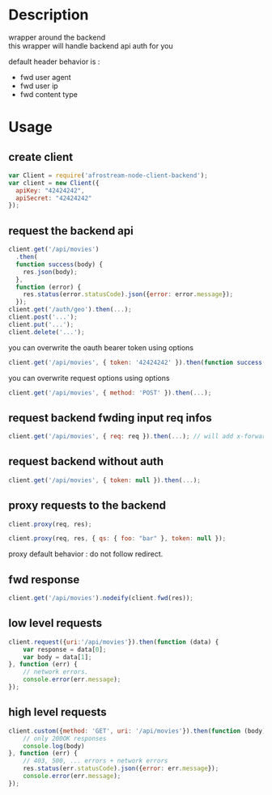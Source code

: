 # Description

wrapper around the backend  
this wrapper will handle backend api auth for you  
  
default header behavior is :   
 - fwd user agent  
 - fwd user ip  
 - fwd content type  

# Usage

## create client

```js
var Client = require('afrostream-node-client-backend');
var client = new Client({
  apiKey: "42424242",
  apiSecret: "42424242"
});
```

## request the backend api

```js
client.get('/api/movies')
  .then(
  function success(body) {
    res.json(body);
  },
  function (error) {
    res.status(error.statusCode).json({error: error.message});
  });
client.get('/auth/geo').then(...);
client.post('...');
client.put('...');
client.delete('...');
```

you can overwrite the oauth bearer token using options

```js
client.get('/api/movies', { token: '42424242' }).then(function success(body) { });
```

you can overwrite request options using options 

```js
client.get('/api/movies', { method: 'POST' }).then(...);
```

## request backend fwding input req infos

```js
client.get('/api/movies', { req: req }).then(...); // will add x-forwarded-user-ip & content-type header
```

## request backend without auth

```js
client.get('/api/movies', { token: null }).then(...);
```

## proxy requests to the backend

```js
client.proxy(req, res);
```

```js
client.proxy(req, res, { qs: { foo: "bar" }, token: null });
```

proxy default behavior : do not follow redirect.

## fwd response

```js
client.get('/api/movies').nodeify(client.fwd(res));
```

## low level requests

```js
client.request({uri:'/api/movies'}).then(function (data) {
    var response = data[0];
    var body = data[1];
}, function (err) {
    // network errors.
    console.error(err.message);
});
```

## high level requests

```js
client.custom({method: 'GET', uri: '/api/movies'}).then(function (body) {
    // only 200OK responses
    console.log(body)
}, function (err) {
    // 403, 500, ... errors + network errors
    res.status(err.statusCode).json({error: err.message});
    console.error(err.message);
});
```